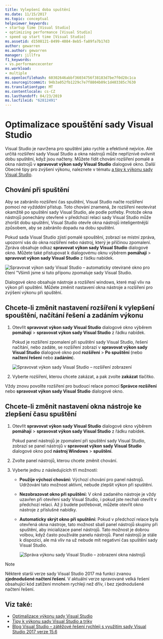 ```yaml
---
title: Vylepšení doba spuštění
ms.date: 11/15/2017
ms.topic: conceptual
helpviewer_keywords:
- startup time [Visual Studio]
- optimizing performance [Visual Studio]
- speed up start time [Visual Studio]
ms.assetid: d1508121-8499-4084-8eb5-fa89fa7b17d3
author: gewarren
ms.author: gewarren
manager: jillfra
f1_keywords:
- vs.performancecenter
ms.workload:
- multiple
ms.openlocfilehash: 60302646abbf36034756f38183d7be7f0d28c1ca
ms.sourcegitcommit: 94b3a052fb1229c7e7f8804b09c1d403385c7630
ms.translationtype: MT
ms.contentlocale: cs-CZ
ms.lasthandoff: 04/23/2019
ms.locfileid: "62812491"
---
```

# <a name="optimize-visual-studio-startup-time"></a>Optimalizace spouštění sady Visual Studio

Visual Studio je navržena pro spuštění jako rychle a efektivně nejvíce. Ale určitá rozšíření sady Visual Studio a okna nástrojů může nepříznivě ovlivnit dobu spuštění, když jsou načteny. Můžete řídit chování rozšíření pomalé a okna nástrojů v **spravovat výkon sady Visual Studio** dialogové okno. Další Obecné tipy pro zvýšení výkonu, naleznete v tématu [a tipy k výkonu sady Visual Studio](../ide/visual-studio-performance-tips-and-tricks.md).

## <a name="startup-behavior"></a>Chování při spuštění

Aby se zabránilo rozšíření čas spuštění, Visual Studio načte rozšíření pomocí _na vyžádání_ přístup. Toto chování znamená, že rozšíření neotevírat okamžitě po spuštění sady Visual Studio, ale podle potřeby. Protože okna nástrojů ponechány otevřené v předchozí relaci sady Visual Studio může zhoršit dobu spuštění, Visual Studio otevře okna nástrojů inteligentnější způsobem, aby se zabránilo dopadu na dobu spuštění.

Pokud sada Visual Studio zjistí pomalé spouštění, zobrazí se místní zpráva, upozorní vás do okna rozšíření nebo nástroj, který je příčinou zpomalení. Zpráva obsahuje odkaz **spravovat výkon sady Visual Studio** dialogové okno. Můžete také přistupovat k dialogovému oknu výběrem **pomáhají** > **spravovat výkon sady Visual Studio** z řádku nabídek.

![Spravovat výkon sady Visual Studio – automaticky otevírané okno pro čtení "Všimli jsme si tuto příponu zpomaluje sady Visual Studio.](../ide/media/vside_perfdialog_popup.png)

Dialogové okno obsahuje nástroje a rozšíření windows, které mají vliv na výkon při spuštění. Můžete změnit nastavení okna nástroje a rozšíření pro zvýšení výkonu při spuštění.

## <a name="a-nameextensions-to-change-extension-settings-to-improve-startup-solution-load-and-typing-performance"></a><a name="extensions" />Chcete-li změnit nastavení rozšíření k vylepšení spouštění, načítání řešení a zadáním výkonu

1. Otevřít **spravovat výkon sady Visual Studio** dialogové okno výběrem **pomáhají** > **spravovat výkon sady Visual Studio** z řádku nabídek.

    Pokud je rozšíření zpomalení při spuštění sady Visual Studio, řešení načítání, nebo zadáte, se rozšíření zobrazí v **spravovat výkon sady Visual Studio** dialogové okno pod **rozšíření**  >   **Po spuštění** (nebo **načtení řešení** nebo **zadáním**).

    ![Spravovat výkon sady Visual Studio – rozšíření zobrazení](../ide/media/vside_perfdialog_extensions.png)

2. Vyberte rozšíření, kterou chcete zakázat, a pak zvolte **zakázat** tlačítko.

Vždy znovu povolíte rozšíření pro budoucí relace pomocí **Správce rozšíření** nebo **spravovat výkon sady Visual Studio** dialogové okno.

## <a name="a-nametool-windows-to-change-tool-window-settings-to-improve-startup-time"></a><a name="tool-windows" />Chcete-li změnit nastavení okna nástroje ke zlepšení času spuštění

1. Otevřít **spravovat výkon sady Visual Studio** dialogové okno výběrem **pomáhají** > **spravovat výkon sady Visual Studio** z řádku nabídek.

    Pokud panel nástrojů je zpomalení při spuštění sady Visual Studio, zobrazí se panel nástrojů v **spravovat výkon sady Visual Studio** dialogové okno pod **nástroj Windows** > **spuštění**.

2. Zvolte panel nástrojů, kterou chcete změnit chování.

3. Vyberte jednu z následujících tří možností:

   - **Použije výchozí chování:** Výchozí chování pro panel nástrojů. Udržování tato možnost aktivní, nebude zlepšit výkon při spuštění.

   - **Nezobrazovat okno při spuštění:** V okně zadaného nástroje je vždy uzavřen při otevření sady Visual Studio, i pokud jste nechali otevřít v předchozí relaci. Až ji budete potřebovat, můžete otevřít okno nástroje z příslušné nabídky.

   - **Automaticky skrýt okno při spuštění:** Pokud v předchozí relace byla otevřená okna nástroje, tato možnost sbalí panel nástrojů skupiny při spuštění, aby inicializace panel nástrojů. Tato možnost je dobrou volbou, když často používáte panelu nástrojů. Panel nástrojů je stále k dispozici, ale má vliv na už nebude mít negativní čas spuštění sady Visual Studio.

     ![Správa výkonu sady Visual Studio – zobrazení okna nástrojů](../ide/media/vside_perfdialog_toolwindows.png)

> [!NOTE]
> Některé starší verze sady Visual Studio 2017 má funkci zvanou **zjednodušené načtení řešení**. V aktuální verze spravované velká řešení obsahující kód zatížení mnohem rychleji než dřív, i bez zjednodušené načtení řešení.

## <a name="see-also"></a>Viz také:

- [Optimalizace výkonu sady Visual Studio](../ide/optimize-visual-studio-performance.md)
- [Tipy k výkonu sady Visual Studio a triky](../ide/visual-studio-performance-tips-and-tricks.md)
- [Blog Visual Studio – zátěžové řešení rychleji s využitím sady Visual Studio 2017 verze 15.6](https://devblogs.microsoft.com/visualstudio/load-solutions-faster-with-visual-studio-2017-version-15-6/)